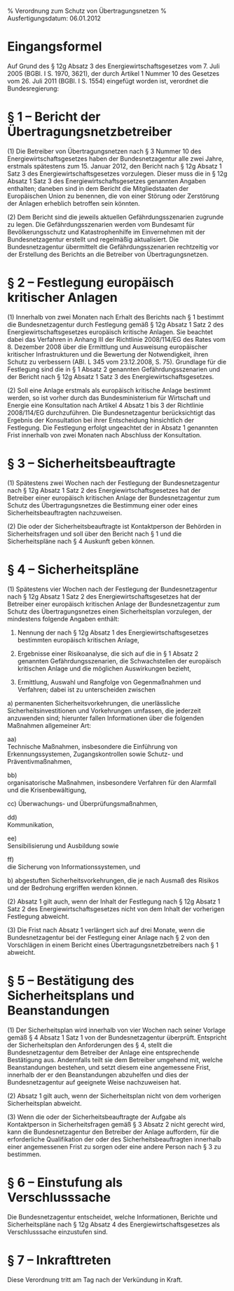 % Verordnung zum Schutz von Übertragungsnetzen
% Ausfertigungsdatum: 06.01.2012
 
# Eingangsformel

Auf Grund des § 12g Absatz 3 des Energiewirtschaftsgesetzes vom 7. Juli 2005 (BGBl. I S. 1970, 3621), der durch Artikel 1 Nummer 10 des Gesetzes vom 26. Juli 2011 (BGBl. I S. 1554) eingefügt worden ist, verordnet die Bundesregierung:

# § 1 – Bericht der Übertragungsnetzbetreiber

(1) Die Betreiber von Übertragungsnetzen nach § 3 Nummer 10 des Energiewirtschaftsgesetzes haben der Bundesnetzagentur alle zwei Jahre, erstmals spätestens zum 15. Januar 2012, den Bericht nach § 12g Absatz 1 Satz 3 des Energiewirtschaftsgesetzes vorzulegen. Dieser muss die in § 12g Absatz 1 Satz 3 des Energiewirtschaftsgesetzes genannten Angaben enthalten; daneben sind in dem Bericht die Mitgliedstaaten der Europäischen Union zu benennen, die von einer Störung oder Zerstörung der Anlagen erheblich betroffen sein könnten.

(2) Dem Bericht sind die jeweils aktuellen Gefährdungsszenarien zugrunde zu legen. Die Gefährdungsszenarien werden vom Bundesamt für Bevölkerungsschutz und Katastrophenhilfe im Einvernehmen mit der Bundesnetzagentur erstellt und regelmäßig aktualisiert. Die Bundesnetzagentur übermittelt die Gefährdungsszenarien rechtzeitig vor der Erstellung des Berichts an die Betreiber von Übertragungsnetzen.

# § 2 – Festlegung europäisch kritischer Anlagen

(1) Innerhalb von zwei Monaten nach Erhalt des Berichts nach § 1 bestimmt die Bundesnetzagentur durch Festlegung gemäß § 12g Absatz 1 Satz 2 des Energiewirtschaftsgesetzes europäisch kritische Anlagen. Sie beachtet dabei das Verfahren in Anhang III der Richtlinie 2008/114/EG des Rates vom 8. Dezember 2008 über die Ermittlung und Ausweisung europäischer kritischer Infrastrukturen und die Bewertung der Notwendigkeit, ihren Schutz zu verbessern (ABl. L 345 vom 23.12.2008, S. 75). Grundlage für die Festlegung sind die in § 1 Absatz 2 genannten Gefährdungsszenarien und der Bericht nach § 12g Absatz 1 Satz 3 des Energiewirtschaftsgesetzes.

(2) Soll eine Anlage erstmals als europäisch kritische Anlage bestimmt werden, so ist vorher durch das Bundesministerium für Wirtschaft und Energie eine Konsultation nach Artikel 4 Absatz 1 bis 3 der Richtlinie 2008/114/EG durchzuführen. Die Bundesnetzagentur berücksichtigt das Ergebnis der Konsultation bei ihrer Entscheidung hinsichtlich der Festlegung. Die Festlegung erfolgt ungeachtet der in Absatz 1 genannten Frist innerhalb von zwei Monaten nach Abschluss der Konsultation.

# § 3 – Sicherheitsbeauftragte

(1) Spätestens zwei Wochen nach der Festlegung der Bundesnetzagentur nach § 12g Absatz 1 Satz 2 des Energiewirtschaftsgesetzes hat der Betreiber einer europäisch kritischen Anlage der Bundesnetzagentur zum Schutz des Übertragungsnetzes die Bestimmung einer oder eines Sicherheitsbeauftragten nachzuweisen.

(2) Die oder der Sicherheitsbeauftragte ist Kontaktperson der Behörden in Sicherheitsfragen und soll über den Bericht nach § 1 und die Sicherheitspläne nach § 4 Auskunft geben können.

# § 4 – Sicherheitspläne

(1) Spätestens vier Wochen nach der Festlegung der Bundesnetzagentur nach § 12g Absatz 1 Satz 2 des Energiewirtschaftsgesetzes hat der Betreiber einer europäisch kritischen Anlage der Bundesnetzagentur zum Schutz des Übertragungsnetzes einen Sicherheitsplan vorzulegen, der mindestens folgende Angaben enthält:

1. Nennung der nach § 12g Absatz 1 des Energiewirtschaftsgesetzes bestimmten europäisch kritischen Anlage,

2. Ergebnisse einer Risikoanalyse, die sich auf die in § 1 Absatz 2 genannten Gefährdungsszenarien, die Schwachstellen der europäisch kritischen Anlage und die möglichen Auswirkungen bezieht,

3. Ermittlung, Auswahl und Rangfolge von Gegenmaßnahmen und Verfahren; dabei ist zu unterscheiden zwischen

a) permanenten Sicherheitsvorkehrungen, die unerlässliche Sicherheitsinvestitionen und Vorkehrungen umfassen, die jederzeit anzuwenden sind; hierunter fallen Informationen über die folgenden Maßnahmen allgemeiner Art:

aa)  
Technische Maßnahmen, insbesondere die Einführung von Erkennungssystemen, Zugangskontrollen sowie Schutz- und Präventivmaßnahmen,

bb)  
organisatorische Maßnahmen, insbesondere Verfahren für den Alarmfall und die Krisenbewältigung,

cc) Überwachungs- und Überprüfungsmaßnahmen,

dd)  
Kommunikation,

ee)  
Sensibilisierung und Ausbildung sowie

ff)  
die Sicherung von Informationssystemen, und

b) abgestuften Sicherheitsvorkehrungen, die je nach Ausmaß des Risikos und der Bedrohung ergriffen werden können.

(2) Absatz 1 gilt auch, wenn der Inhalt der Festlegung nach § 12g Absatz 1 Satz 2 des Energiewirtschaftsgesetzes nicht von dem Inhalt der vorherigen Festlegung abweicht.

(3) Die Frist nach Absatz 1 verlängert sich auf drei Monate, wenn die Bundesnetzagentur bei der Festlegung einer Anlage nach § 2 von den Vorschlägen in einem Bericht eines Übertragungsnetzbetreibers nach § 1 abweicht.

# § 5 – Bestätigung des Sicherheitsplans und Beanstandungen

(1) Der Sicherheitsplan wird innerhalb von vier Wochen nach seiner Vorlage gemäß § 4 Absatz 1 Satz 1 von der Bundesnetzagentur überprüft. Entspricht der Sicherheitsplan den Anforderungen des § 4, stellt die Bundesnetzagentur dem Betreiber der Anlage eine entsprechende Bestätigung aus. Andernfalls teilt sie dem Betreiber umgehend mit, welche Beanstandungen bestehen, und setzt diesem eine angemessene Frist, innerhalb der er den Beanstandungen abzuhelfen und dies der Bundesnetzagentur auf geeignete Weise nachzuweisen hat.

(2) Absatz 1 gilt auch, wenn der Sicherheitsplan nicht von dem vorherigen Sicherheitsplan abweicht.

(3) Wenn die oder der Sicherheitsbeauftragte der Aufgabe als Kontaktperson in Sicherheitsfragen gemäß § 3 Absatz 2 nicht gerecht wird, kann die Bundesnetzagentur den Betreiber der Anlage auffordern, für die erforderliche Qualifikation der oder des Sicherheitsbeauftragten innerhalb einer angemessenen Frist zu sorgen oder eine andere Person nach § 3 zu bestimmen.

# § 6 – Einstufung als Verschlusssache

Die Bundesnetzagentur entscheidet, welche Informationen, Berichte und Sicherheitspläne nach § 12g Absatz 4 des Energiewirtschaftsgesetzes als Verschlusssache einzustufen sind.

# § 7 – Inkrafttreten

Diese Verordnung tritt am Tag nach der Verkündung in Kraft.
